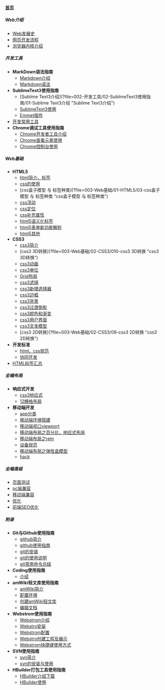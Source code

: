 
#### [首页](?file=首页 "返回首页")

##### Web介绍
- [Web发展史](?file=001-Web介绍/01-Web发展史 "Web发展史")
- [网页开发流程](?file=001-Web介绍/02-网页开发流程 "网页开发流程")
- [浏览器内核介绍](?file=001-Web介绍/03-浏览器内核介绍 "浏览器内核介绍")

##### 开发工具
- **MarkDown语法指南**
    - [Markdown介绍](?file=002-开发工具/01-MarkDown语法指南/001-Markdown介绍 "Markdown介绍")
    - [Markdown语法](?file=002-开发工具/01-MarkDown语法指南/002-Markdown语法 "Markdown语法")
- **SublimeText3使用指南**
    - [Sublime Text3介绍](?file=002-开发工具/02-SublimeText3使用指南/01-Sublime Text3介绍 "Sublime Text3介绍")
    - [SublimeText3使用](?file=002-开发工具/02-SublimeText3使用指南/02-SublimeText3使用 "SublimeText3使用")
    - [Emmet插件](?file=002-开发工具/02-SublimeText3使用指南/03-Emmet插件 "Emmet插件")
- [开发常用工具](?file=002-开发工具/03-开发常用工具 "开发常用工具")
- **Chrome调试工具使用指南**
    - [Chrome开发者工具介绍](?file=002-开发工具/04-Chrome调试工具使用指南/001-Chrome开发者工具介绍 "Chrome开发者工具介绍")
    - [Chrome查看元素使用](?file=002-开发工具/04-Chrome调试工具使用指南/002-Chrome查看元素使用 "Chrome查看元素使用")
    - [Chrome控制台使用](?file=002-开发工具/04-Chrome调试工具使用指南/003-Chrome控制台使用 "Chrome控制台使用")

##### Web基础
- **HTML5**
    - [html简介、标签](?file=003-Web基础/01-HTML5/01-html简介、标签 "html简介、标签")
    - [css的使用](?file=003-Web基础/01-HTML5/02-css的使用 "css的使用")
    - [css盒子模型 与 标签种类](?file=003-Web基础/01-HTML5/03-css盒子模型 与 标签种类 "css盒子模型 与 标签种类")
    - [css浮动](?file=003-Web基础/01-HTML5/04-css浮动 "css浮动")
    - [css定位](?file=003-Web基础/01-HTML5/05-css定位 "css定位")
    - [css补充属性](?file=003-Web基础/01-HTML5/06-css补充属性 "css补充属性")
    - [html5语义化标签](?file=003-Web基础/01-HTML5/07-html5语义化标签 "html5语义化标签")
    - [html5表单新功能解析](?file=003-Web基础/01-HTML5/08-html5表单新功能解析 "html5表单新功能解析")
    - [html5其他](?file=003-Web基础/01-HTML5/09-html5其他 "html5其他")
- **CSS3**
    - [css3简介](?file=003-Web基础/02-CSS3/01-css3简介 "css3简介")
    - [css3 3D转换](?file=003-Web基础/02-CSS3/010-css3 3D转换 "css3 3D转换")
    - [css3动画](?file=003-Web基础/02-CSS3/011-css3动画 "css3动画")
    - [css3单位](?file=003-Web基础/02-CSS3/012-css3单位 "css3单位")
    - [Grid布局](?file=003-Web基础/02-CSS3/013-Grid布局 "Grid布局")
    - [css3滤镜](?file=003-Web基础/02-CSS3/014-css3滤镜 "css3滤镜")
    - [css3新增选择器](?file=003-Web基础/02-CSS3/02-css3新增选择器 "css3新增选择器")
    - [css3边框](?file=003-Web基础/02-CSS3/03-css3边框 "css3边框")
    - [css3背景](?file=003-Web基础/02-CSS3/04-css3背景 "css3背景")
    - [css3过渡倒影](?file=003-Web基础/02-CSS3/05-css3过渡倒影 "css3过渡倒影")
    - [css3颜色和渐变](?file=003-Web基础/02-CSS3/06-css3颜色和渐变 "css3颜色和渐变")
    - [css3用户界面](?file=003-Web基础/02-CSS3/07-css3用户界面 "css3用户界面")
    - [css3文本模型](?file=003-Web基础/02-CSS3/08-css3文本模型 "css3文本模型")
    - [css3 2D转换](?file=003-Web基础/02-CSS3/09-css3 2D转换 "css3 2D转换")
- **开发标准**
    - [html、css规范](?file=003-Web基础/03-开发标准/01-html、css规范 "html、css规范")
    - [协同开发](?file=003-Web基础/03-开发标准/02-协同开发 "协同开发")
- [HTML标签汇总](?file=003-Web基础/04-HTML标签汇总 "HTML标签汇总")

##### 全端布局
- **响应式开发**
    - [css3响应式](?file=004-全端布局/01-响应式开发/01-css3响应式 "css3响应式")
    - [12栅格布局](?file=004-全端布局/01-响应式开发/02-12栅格布局 "12栅格布局")
- **移动端开发**
    - [app分类](?file=004-全端布局/02-移动端开发/01-app分类 "app分类")
    - [移动端环境搭建](?file=004-全端布局/02-移动端开发/02-移动端环境搭建 "移动端环境搭建")
    - [移动端视口viewport](?file=004-全端布局/02-移动端开发/03-移动端视口viewport "移动端视口viewport")
    - [移动端布局之百分比、响应式布局](?file=004-全端布局/02-移动端开发/04-移动端布局之百分比、响应式布局 "移动端布局之百分比、响应式布局")
    - [移动端布局之rem](?file=004-全端布局/02-移动端开发/05-移动端布局之rem "移动端布局之rem")
    - [设备规范](?file=004-全端布局/02-移动端开发/06-设备规范 "设备规范")
    - [移动端布局之弹性盒模型](?file=004-全端布局/02-移动端开发/07-移动端布局之弹性盒模型 "移动端布局之弹性盒模型")
    - [hack](?file=004-全端布局/02-移动端开发/08-hack "hack")

##### 全端高级
- [页面测试](?file=005-全端高级/01-页面测试 "页面测试")
- [pc端兼容](?file=005-全端高级/02-pc端兼容 "pc端兼容")
- [移动端兼容](?file=005-全端高级/03-移动端兼容 "移动端兼容")
- [优化](?file=005-全端高级/04-优化 "优化")
- [前端SEO优化](?file=005-全端高级/05-前端SEO优化 "前端SEO优化")

##### 附录
- **Git与Github使用指南**
    - [github简介](?file=006-附录/01-Git与Github使用指南/01-github简介 "github简介")
    - [github使用指南](?file=006-附录/01-Git与Github使用指南/02-github使用指南 "github使用指南")
    - [git的安装](?file=006-附录/01-Git与Github使用指南/03-git的安装 "git的安装")
    - [git的使用说明](?file=006-附录/01-Git与Github使用指南/04-git的使用说明 "git的使用说明")
    - [git常用命令总结](?file=006-附录/01-Git与Github使用指南/05-git常用命令总结 "git常用命令总结")
- **Coding使用指南**
    - [介绍](?file=006-附录/02-Coding使用指南/001-介绍 "介绍")
- **amWiki轻文库使用指南**
    - [amWiki简介](?file=006-附录/03-amWiki轻文库使用指南/01-amWiki简介 "amWiki简介")
    - [配置环境](?file=006-附录/03-amWiki轻文库使用指南/02-配置环境 "配置环境")
    - [创建amWiki轻文库](?file=006-附录/03-amWiki轻文库使用指南/03-创建amWiki轻文库 "创建amWiki轻文库")
    - [编辑文档](?file=006-附录/03-amWiki轻文库使用指南/04-编辑文档 "编辑文档")
- **Webstrom使用指南**
    - [Webstrom介绍](?file=006-附录/04-Webstrom使用指南/001-Webstrom介绍 "Webstrom介绍")
    - [Webstro安装](?file=006-附录/04-Webstrom使用指南/002-Webstro安装 "Webstro安装")
    - [Webstrom配置](?file=006-附录/04-Webstrom使用指南/003-Webstrom配置 "Webstrom配置")
    - [Webstro创建工程及展示](?file=006-附录/04-Webstrom使用指南/004-Webstro创建工程及展示 "Webstro创建工程及展示")
    - [Webstrom快捷键使用方式](?file=006-附录/04-Webstrom使用指南/005-Webstrom快捷键使用方式 "Webstrom快捷键使用方式")
- **SVN使用指南**
    - [svn简介](?file=006-附录/05-SVN使用指南/01-svn简介 "svn简介")
    - [svn的安装与使用](?file=006-附录/05-SVN使用指南/02-svn的安装与使用 "svn的安装与使用")
- **HBuilder打包工具使用指南**
    - [HBuilder介绍下载](?file=006-附录/06-HBuilder打包工具使用指南/01-HBuilder介绍下载 "HBuilder介绍下载")
    - [HBuilder使用](?file=006-附录/06-HBuilder打包工具使用指南/02-HBuilder使用 "HBuilder使用")
